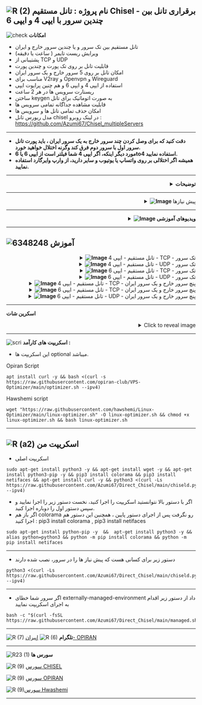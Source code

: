 ![R (2)](https://github.com/Azumi67/PrivateIP-Tunnel/assets/119934376/a064577c-9302-4f43-b3bf-3d4f84245a6f)
نام پروژه : تانل مستقیم Chisel - برقراری تانل بین چندین سرور با ایپی 4 و ایپی 6 
---------------------------------------------------------------

![check](https://github.com/Azumi67/PrivateIP-Tunnel/assets/119934376/13de8d36-dcfe-498b-9d99-440049c0cf14)
**امکانات**


- تانل مستقیم بین تک سرور و یا چندین سرور خارج و ایران
- ویرایش ریست تایمر ( ساعت یا دقیقه)
- پشتیبانی از TCP و UDP
- قابلیت تانل بر روی تک پورت و چندین پورت 
- امکان تانل بر روی 5 سرور خارج و یک سرور ایران
- مناسب برای V2ray و Openvpn و Wireguard
- استفاده از ایپی 4 و ایپی 6 و هم چنین پرایوت ایپی
- ریستارت سرویس ها در هر 2 ساعت
- ساختن keygen به صورت اتوماتیک برای تانل
- قابلیت مشاهده جداگانه تمامی سرویس ها
- امکان حذف تمامی تانل ها و سرویس ها
- مدل ریورس تانل chisel در لینک روبرو : https://github.com/Azumi67/Chisel_multipleServers
------------
- **دقت کنید که برای وصل کردن چند سرور خارج به یک سرور ایران ، باید پورت تانل سرور اول با سرور دوم فرق کند وگرنه اختلال خواهید خورد.**
- **مورد دیگر اینکه، اگر ایپی 4 شما فیلتر است از ایپی 6 یا 6to4 استفاده نمایید.**
- **همیشه اگر اختلالی بر روی واتساپ یا یوتیوب و سایر دارید، از وارپ وایرگارد استفاده نمایید.**

---------------------

<div align="right">
  <details>
    <summary><strong>توضیحات</strong></summary>
  

- در این اسکریپت بوسیله تانل Chisel میخواهیم ارتباطی مستقیم را بین یک سرور و یا چندین سرور خارج و ایران، ایجاد کنیم.
- لطفا آموزش نوشتاری را با دقت بخوانید و با آزمون و خطا میتوانید تانل را با موفقیت ایجاد کنید.
- در این تانل پورت پیش فرضی استفاده نشده است
- برای هر سرور خارجی که به سرور ایرانتان میخواهید اضافه کنید؛ باید پورت تانل را متفاوت بذارید.
- خودم تمام روش ها را داخل سرور های مختلف تست کردم و جواب داده . بر روی دبیان 12 و اوبونتو 20 تست شده است.
- اگر از پنل v2ray استفاده میکنید و میخواهید با پرایوت ایپی، تانل را بسازید پس لطفا ایپی پرایوت ها را باز کنید.
- پنل شما در خارج باید نصب شده باشد
- میتوانید ریست تایمر را خودتان به راحتی از طریق اسکریپت به صورت دقیقه یا ساعت ویرایش کنید.
- در آخر هر کانفیگ، ایپی 4 سرور ایران شما با پورت نهایی نمایش داده میشود که با استفاده از آن در کلاینت وایرگارد یا V2ray میتوانید به اینترنت متصل شوید.
  
  </details>
</div>


 ------------------------------------------------------

 <div align="right">
  <details>
    <summary><strong><img src="https://github.com/Azumi67/V2ray_loadbalance_multipleServers/assets/119934376/98d8c2bd-c9d2-4ecf-8db9-246b90e1ef0f" alt="Image"> </strong>پیش نیازها</summary>
  
  
------------------------------------ 

- لطفا سرور اپدیت شده باشه.
- ایپی 4 و 6 را فوروارد کنید و DNS های خود را نتظیم کنید. همه اینکار ها با optimizer انجام میشود.
- میتوانید از اسکریپت اقای [Hwashemi](https://github.com/hawshemi/Linux-Optimizer) و یا [OPIRAN](https://github.com/opiran-club/VPS-Optimizer) هم برای بهینه سازی سرور در صورت تمایل استفاده نمایید.
  </details>
</div>

----------------------------
  <div align="right">
  <details>
    <summary><strong><img src="https://github.com/Azumi67/FRP_Reverse_Loadbalance/assets/119934376/ae5b07b8-4d5e-4302-a31f-dec2a79a76b5" alt="Image"> ویدیوهای آموزشی</strong></summary>
    
------------------------------------   

- **ویدیوی آموزشی توسط 69** 
<div align="right">
  <a href="https://www.youtube.com/watch?v=a3yGtZtBv6o">
    <img src="https://img.youtube.com/vi/a3yGtZtBv6o/0.jpg" alt="Video Title" width="300">
  </a>
</div>

  </details>
</div>

---------------
  
  ![6348248](https://github.com/Azumi67/PrivateIP-Tunnel/assets/119934376/398f8b07-65be-472e-9821-631f7b70f783)
**آموزش**
-

 <div align="right">
  <details>
    <summary><strong><img src="https://github.com/Azumi67/Rathole_reverseTunnel/assets/119934376/fcbbdc62-2de5-48aa-bbdd-e323e96a62b5" alt="Image"> </strong> تانل مستقیم - ایپی 4 - TCP - تک سرور</summary>
  
  
------------------------------------ 


![green-dot-clipart-3](https://github.com/Azumi67/6TO4-PrivateIP/assets/119934376/902a2efa-f48f-4048-bc2a-5be12143bef3) **سرور خارج**

**مسیر : Chisel TCP [IPV4] >> KHAREJ**


 <p align="right">
  <img src="https://github.com/Azumi67/Direct_Chisel/assets/119934376/81e681bf-36c6-4963-86e7-d407bd00fa2c" alt="Image" />
</p>



- نخست سرور خارج را کانفیگ میکنیم
- کانفیگ سرور را با ایپی 4 و بر روی تک سرور میخواهیم انجام دهیم
- ایپی 4 سرور خارج را وارد میکنم.
- پورت تانل را هم 800 قرار میدهم.
----------------------

![green-dot-clipart-3](https://github.com/Azumi67/6TO4-PrivateIP/assets/119934376/902a2efa-f48f-4048-bc2a-5be12143bef3) **سرور ایران** 

**مسیر : Chisel TCP [IPV4] >> IRAN**


<p align="right">
  <img src="https://github.com/Azumi67/Direct_Chisel/assets/119934376/07892a4b-986f-49fa-8f0f-9669f5e79f48" alt="Image" />
</p>

- میخواهیم سرور ایران را کانفیگ کنیم. کانفیگ تک سرور با ایپی 4 را در سرور خارج، انجام دادیم.
- در سرور خارج، من یک کانفیگ با پورت های 8080 دارم پس تعداد کانفیگ را 1 قرار میدم.اگر تعداد پورت بیشتری دارید ، تعداد بیشتری انتخاب کنید.
- ایپی 4 سرور خارج را وارد میکنم.
- پورت تانل را 800 قرار میدم.
- پورت کانفیگ خارج 8080 بود.
- برای ریست تایمر تعداد کانفیگ خود را وارد نمایید. من یک کانفیگ داشتم پس عدد یک را قرار میدم.
- در آخر، ایپی سرور ایرانتان با پورت مورد نظر را مشاهده میکنید. از این ادرس میتوانید در کلاینت V2ray استفاده نمایید.
- ایپی ایران شما به طور مثال در اینجا 91.91.91.91 میباشد.
----------------

  </details>
</div>

 <div align="right">
  <details>
    <summary><strong><img src="https://github.com/Azumi67/Rathole_reverseTunnel/assets/119934376/fcbbdc62-2de5-48aa-bbdd-e323e96a62b5" alt="Image"> </strong> تانل مستقیم - ایپی 4 - UDP - تک سرور</summary>
  
  
------------------------------------ 


![green-dot-clipart-3](https://github.com/Azumi67/6TO4-PrivateIP/assets/119934376/902a2efa-f48f-4048-bc2a-5be12143bef3) **سرور خارج**

**مسیر : Chisel UDP [IPV4] << KHAREJ**



 <p align="right">
  <img src="https://github.com/Azumi67/Direct_Chisel/assets/119934376/8ad6ff25-ed1f-4b01-820f-f1e8a5fff96d" alt="Image" />
</p>



- نخست سرور خارج را کانفیگ میکنیم
- کانفیگ سرور را با ایپی 4 و بر روی تک سرور میخواهیم انجام دهیم
- ایپی 4 سرور خارج را وارد میکنم.
- پورت تانل را هم 800 قرار میدهم.
----------------------

![green-dot-clipart-3](https://github.com/Azumi67/6TO4-PrivateIP/assets/119934376/902a2efa-f48f-4048-bc2a-5be12143bef3) **سرور ایران** 

**مسیر : Chisel UDP [IPV4] << IRAN**



<p align="right">
  <img src="https://github.com/Azumi67/Direct_Chisel/assets/119934376/99ca2a83-2073-4754-adbe-14e4f672704f" alt="Image" />
</p>


- سرور ایران را کانفیگ میکنم. کانفیگ تک سرور با ایپی 4 را در سرور خارج، انجام دادیم.
- در سرور خارج، من یک کانفیگ وایرگارد با پورت 50824 دارم پس تعداد کانفیگ را 1 قرار میدهم.اگر تعداد پورت بیشتری دارید ، تعداد بیشتری انتخاب کنید.
- ایپی 4 سرور خارج را وارد میکنم.
- پورت تانل را 800 قرار میدم.
- پورت کانفیگ خارج من 50824 بود.
- برای ریست تایمر تعداد کانفیگ خود را وارد نمایید. من یک کانفیگ داشتم پس عدد یک را قرار میدم.
- در آخر، ایپی سرور ایرانتان با پورت مورد نظر را مشاهده میکنید. از این ادرس میتوانید در کلاینت وایرگارد استفاده نمایید.
- ایپی ایران شما به طور مثال در اینجا 91.91.91.91 میباشد.
  

----------------

  </details>
</div>

 <div align="right">
  <details>
    <summary><strong><img src="https://github.com/Azumi67/Rathole_reverseTunnel/assets/119934376/fcbbdc62-2de5-48aa-bbdd-e323e96a62b5" alt="Image"> </strong> تانل مستقیم - ایپی 6 - TCP - تک سرور</summary>
  
  
------------------------------------ 


![green-dot-clipart-3](https://github.com/Azumi67/6TO4-PrivateIP/assets/119934376/902a2efa-f48f-4048-bc2a-5be12143bef3) **سرور خارج**

**مسیر : **مسیر : Chisel TCP [IPV6] >> KHAREJ**



 <p align="right">
  <img src="https://github.com/Azumi67/Direct_Chisel/assets/119934376/c1cbc1b7-f29c-479c-ab3c-e84224b433bb" alt="Image" />
</p>



- نخست سرور خارج را کانفیگ میکنیم
- کانفیگ سرور را با ایپی 6 و بر روی تک سرور میخواهیم انجام دهیم
- ایپی 6 سرور خارج را وارد میکنم.
- پورت تانل را هم 443 قرار میدهم.
----------------------

![green-dot-clipart-3](https://github.com/Azumi67/6TO4-PrivateIP/assets/119934376/902a2efa-f48f-4048-bc2a-5be12143bef3) **سرور ایران** 

**مسیر : Chisel TCP [IPV6] >> IRAN**



<p align="right">
  <img src="https://github.com/Azumi67/Direct_Chisel/assets/119934376/d99ed25b-82db-432b-9630-4da684f08dd1" alt="Image" />
</p>


- میخواهیم سرور ایران را کانفیگ کنیم. کانفیگ تک سرور با ایپی 6 را در سرور خارج، انجام دادیم.
- در سرور خارج، من دو کانفیگ با پورت 8080 و 8081 دارم پس تعداد کانفیگ را 2 قرار میدهم.اگر تعداد پورت بیشتری دارید ، تعداد بیشتری انتخاب کنید.
- ایپی 6 سرور خارج را هم وارد میکنم.
- پورت تانل را 443 قرار میدم.
- پورت کانفیگ خارج من 8080 و 8081 بود.
- برای ریست تایمر تعداد کانفیگ خود را وارد نمایید. من دو کانفیگ داشتم پس عدد دو را قرار میدم.
- در آخر، ایپی سرور ایرانتان با پورت مورد نظر را مشاهده میکنید. از این ادرس میتوانید در کلاینت V2rayNG استفاده نمایید.
- ایپی ایران شما به طور مثال در اینجا 91.91.91.91 میباشد.
----------------

  </details>
</div>

 <div align="right">
  <details>
    <summary><strong><img src="https://github.com/Azumi67/Rathole_reverseTunnel/assets/119934376/fcbbdc62-2de5-48aa-bbdd-e323e96a62b5" alt="Image"> </strong>تانل مستقیم - ایپی 6 - UDP - تک سرور</summary>
  
  
------------------------------------ 


![green-dot-clipart-3](https://github.com/Azumi67/6TO4-PrivateIP/assets/119934376/902a2efa-f48f-4048-bc2a-5be12143bef3) **سرور خارج**

**مسیر : **مسیر : Chisel UDP [IPV6] >> KHAREJ**



 <p align="right">
  <img src="https://github.com/Azumi67/Direct_Chisel/assets/119934376/eba3c692-60df-4f16-adbb-ef22b283e234" alt="Image" />
</p>



- نخست سرور خارج را کانفیگ میکنیم
- کانفیگ سرور را با ایپی 6 و بر روی تک سرور میخواهیم انجام دهیم
- ایپی 6 سرور خارج را وارد میکنم.
- پورت تانل را هم 443 قرار میدهم.
----------------------

![green-dot-clipart-3](https://github.com/Azumi67/6TO4-PrivateIP/assets/119934376/902a2efa-f48f-4048-bc2a-5be12143bef3) **سرور ایران** 

**مسیر : Chisel UDP [IPV6] >> IRAN**



<p align="right">
  <img src="https://github.com/Azumi67/Direct_Chisel/assets/119934376/89977020-145b-4f3f-8521-f1981c089384" alt="Image" />
</p>


- میخواهم سرور ایران را کانفیگ کنم. کانفیگ تک سرور با ایپی 6 را در سرور خارج، انجام دادیم.
- در سرور خارج، من یک کانفیگ وایرگارد با پورت 50824 دارم پس تعداد کانفیگ را 1 قرار میدهم.اگر تعداد پورت بیشتری دارید ، تعداد بیشتری انتخاب کنید.
- ایپی 6 سرور خارج را هم وارد میکنم.
- پورت تانل را 443 قرار میدم.
- پورت کانفیگ خارج من 50824 بود.
- برای ریست تایمر تعداد کانفیگ خود را وارد نمایید. من 1 کانفیگ داشتم پس عدد 1 را قرار میدم.
- در آخر، ایپی سرور ایرانتان با پورت مورد نظر را مشاهده میکنید. از این ادرس میتوانید در کلاینت وایرگارد استفاده نمایید.
- ایپی ایران شما به طور مثال در اینجا 91.91.91.91 میباشد.
- خب کانفیگ های تک سرور را به پایان رساندیم.
----------------

  </details>
</div>

 <div align="right">
  <details>
    <summary><strong><img src="https://github.com/Azumi67/Rathole_reverseTunnel/assets/119934376/fcbbdc62-2de5-48aa-bbdd-e323e96a62b5" alt="Image"> </strong> تانل مستقیم - ایپی 4 - TCP - پنچ سرور خارج و یک سرور ایران</summary>
  
  
------------------------------------ 


![green-dot-clipart-3](https://github.com/Azumi67/6TO4-PrivateIP/assets/119934376/902a2efa-f48f-4048-bc2a-5be12143bef3) **سرور خارج اول**

**مسیر : Chisel TCP [IPV4] [5] Kharej [1] IRAN >> KHAREJ 1**



 <p align="right">
  <img src="https://github.com/Azumi67/Direct_Chisel/assets/119934376/abea892d-62c4-4398-94e4-5b5c45c4263e" alt="Image" />
</p>


- من 2 سرور خارج و یک سرور ایران دارم و میخواهم از ایپی 4 و TCP استفاده کنم.
- نخست سرور خارج اول را کانفیگ میکنم پس گزینه 1 را انتخاب میکنم تا کانفیگ سرور خارج را آغاز کنم.
- دقت نمایید برای هر سرور خارج که اضافه میکنید باید پورت تانل هم فرق کند.
- ایپی 4 سرور خارج اول را وارد میکنم.
- پورت تانل را هم برای سرور اول 800 قرار میدهم.
----------------------

![green-dot-clipart-3](https://github.com/Azumi67/6TO4-PrivateIP/assets/119934376/902a2efa-f48f-4048-bc2a-5be12143bef3) **سرور خارج دوم** 

**مسیر : Chisel TCP [IPV4] [5] Kharej [1] IRAN >> Kharej 2**



<p align="right">
  <img src="https://github.com/Azumi67/Direct_Chisel/assets/119934376/03d73bb6-05c8-4f55-9ceb-163af4f8780e" alt="Image" />
</p>


- سرور دوم خارج را کانفیگ میکنم، پس گرینه دوم را انتخاب میکنم.
-  در این کانفیگ من 2 سرور خارج و 1 سرور ایران داشتم و میخواهم از ایپی 4 و TCP استفاده کنم.
- ایپی 4 سرور خارج دوم را وارد میکنم.
- پورت تانل برای سرور دوم را 801 قرار میدم.


------------------

![green-dot-clipart-3](https://github.com/Azumi67/6TO4-PrivateIP/assets/119934376/902a2efa-f48f-4048-bc2a-5be12143bef3) **سرور ایران** 

**مسیر : Chisel TCP [IPV4] [5] Kharej [1] IRAN >> IRAN**



<p align="right">
  <img src="https://github.com/Azumi67/Direct_Chisel/assets/119934376/d96a8d4d-c383-44d4-973e-4d6058638126" alt="Image" />
</p>


- سرور ایران را کانفیگ میکنم، پس گرینه 6 را انتخاب میکنم.
- در این کانفیگ من 2 سرور خارج و 1 سرور ایران داشتم و میخواهم از ایپی 4 و TCP استفاده کنم.
- پورت های کنفیگ های من برای سرور خارج اول 8080 و 8081 و برای سرور خارج دوم ، 8082 و 8083 میباشد
- نخست از ما سوال میشود که برای ریست تایمر چه تعداد سرور و چه تعداد کانفیگ دارم. من 2 عدد سرور خارج و 2 عدد کانفیگ دارم پس این مقادیر را وارد میکنم
- سپس دوباره از ما میپرسد که چه تعداد سرور خارج داریم. این پرسش برای کانفیگ خود سرور میباشد و ربطی به ریست تایمر ندارد.من 2 عدد سرور خارج دارم
- برای سرور اول خارج از من میپرسد که چه تعداد کانفیگ دارم. من 2 عدد کانفیگ با پورت های 8080 و 8081 دارم. پس عدد 2 را وارد میکنم
- سپس ایپی 4 سرور اول خارج را وارد میکنم
- پورت کانفیگ اول 8080 بود پس ان را وارد میکنم
- پورت تانل را 800 قرار داده بودیم. پس ان را وارد میکنم
- پورت کانفیگ دوم 8081 بود. این هم وارد میکنم و پورت تانل هم برای سرور اول 800 بود.
- حالا نوبت کانفیگ سرور دوم میباشد.
- تعداد کانفیگ من در سرور دوم خارج، 2 تا پورت 8082 و 8083 بود. پس عدد 2 را وارد میکنم
- ایپی 4 سرور دوم خارج را وارد میکنم
- پورت کانفیگ اول برای سرور دوم خارج ، 8082 بود پس ان را وارد میکنم . 
- پورت کانفیگ دوم برای سرور دوم خارج ، 8083 بود .
- پورت تانل سرور دوم خارج هم که 801 بود
- خب کار تمام شد. اگر کمی سخت بود دوباره اموزش را بخوانید و ازمون و خطا کنید.
- در آخر، ایپی سرور ایرانتان با پورت مورد نظر را مشاهده میکنید. از این ادرس میتوانید در کلاینت V2rayng استفاده نمایید.
- ایپی ایران شما به طور مثال در اینجا 91.91.91.91 میباشد.
----------------

  </details>
</div>

 <div align="right">
  <details>
    <summary><strong><img src="https://github.com/Azumi67/Rathole_reverseTunnel/assets/119934376/fcbbdc62-2de5-48aa-bbdd-e323e96a62b5" alt="Image"> </strong> تانل مستقیم - ایپی 6 - TCP - پنچ سرور خارج و یک سرور ایران</summary>
  
  
------------------------------------ 


![green-dot-clipart-3](https://github.com/Azumi67/6TO4-PrivateIP/assets/119934376/902a2efa-f48f-4048-bc2a-5be12143bef3) **سرور خارج اول**

**مسیر : Chisel TCP [IPV6] [5] Kharej [1] IRAN >> KHAREJ 1**



 <p align="right">
  <img src="https://github.com/Azumi67/Direct_Chisel/assets/119934376/d65bdbda-fc00-45b4-8afd-2915a09e74a3" alt="Image" />
</p>


- من 2 سرور خارج و یک سرور ایران دارم و میخواهم از ایپی 6 و TCP استفاده کنم.
- نخست سرور خارج اول را کانفیگ میکنم پس گزینه 1 را انتخاب میکنم تا کانفیگ سرور خارج را آغاز کنم.
- دقت نمایید برای هر سرور خارج که اضافه میکنید باید پورت تانل هم فرق کند.
- ایپی 6 سرور خارج اول را وارد میکنم.
- پورت تانل را هم برای سرور اول خارج 800 قرار میدهم.
----------------------

![green-dot-clipart-3](https://github.com/Azumi67/6TO4-PrivateIP/assets/119934376/902a2efa-f48f-4048-bc2a-5be12143bef3) **سرور خارج دوم** 

**مسیر : Chisel TCP [IPV6] [5] Kharej [1] IRAN >> Kharej 2**



<p align="right">
  <img src="https://github.com/Azumi67/Direct_Chisel/assets/119934376/28e2af31-3e3b-44ef-a833-828ff0f4a950" alt="Image" />
</p>


- سرور دوم خارج را کانفیگ میکنم، پس گرینه دوم را انتخاب میکنم.
-  در این کانفیگ من 2 سرور خارج و 1 سرور ایران داشتم و میخواهم از ایپی 6 و TCP استفاده کنم.
- ایپی 6 سرور خارج دوم را وارد میکنم.
- پورت تانل برای سرور دوم را 801 قرار میدم.


------------------

![green-dot-clipart-3](https://github.com/Azumi67/6TO4-PrivateIP/assets/119934376/902a2efa-f48f-4048-bc2a-5be12143bef3) **سرور ایران** 

**مسیر : Chisel TCP [IPV6] [5] Kharej [1] IRAN >> IRAN**



<p align="right">
  <img src="https://github.com/Azumi67/Direct_Chisel/assets/119934376/79ecf633-6876-47c5-8cff-40820239f622" alt="Image" />
</p>


- سرور ایران را کانفیگ میکنم، پس گرینه 6 را انتخاب میکنم.
- در این کانفیگ من 2 سرور خارج و 1 سرور ایران داشتم و میخواهم از ایپی 6 و TCP استفاده کنم.
- پورت های کنفیگ های من برای سرور خارج اول 8080  و برای سرور خارج دوم ، 8082  میباشد
- نخست از ما سوال میشود که برای ریست تایمر چه تعداد سرور و چه تعداد کانفیگ دارم. من 2 عدد سرور خارج و 1 عدد کانفیگ دارم پس این مقادیر را وارد میکنم
- سپس دوباره از ما میپرسد که چه تعداد سرور خارج داریم. این پرسش برای کانفیگ خود سرور میباشد و ربطی به ریست تایمر ندارد. من 2 عدد سرور خارج دارم
- برای سرور اول خارج از من میپرسد که چه تعداد کانفیگ دارم. من 1 عدد کانفیگ با پورت های 8080  دارم. پس عدد 1 را وارد میکنم
- سپس ایپی 6 سرور اول خارج را وارد میکنم
- پورت کانفیگ اول 8080 بود پس ان را وارد میکنم
- پورت تانل را 800 قرار داده بودیم. پس ان را وارد میکنم
- حالا نوبت کانفیگ سرور دوم میباشد.
- تعداد کانفیگ من در سرور دوم خارج، 1 پورت 8082 بود. پس عدد 1 را وارد میکنم
- ایپی 6 سرور دوم خارج را وارد میکنم
- پورت کانفیگ اول برای سرور دوم خارج ، 8082 بود پس ان را وارد میکنم . 
- پورت تانل سرور دوم خارج هم که 801 بود
- خب کار تمام شد. اگر کمی سخت بود دوباره اموزش را بخوانید و ازمون و خطا کنید.
- در آخر، ایپی سرور ایرانتان با پورت مورد نظر را مشاهده میکنید. از این ادرس میتوانید در کلاینت V2rayng استفاده نمایید.
- ایپی ایران شما به طور مثال در اینجا 91.91.91.91 میباشد.
----------------

  </details>
</div>

 <div align="right">
  <details>
    <summary><strong><img src="https://github.com/Azumi67/Rathole_reverseTunnel/assets/119934376/fcbbdc62-2de5-48aa-bbdd-e323e96a62b5" alt="Image"> </strong> تانل مستقیم - ایپی 6 - UDP - پنچ سرور خارج و یک سرور ایران</summary>
  
  
------------------------------------ 


![green-dot-clipart-3](https://github.com/Azumi67/6TO4-PrivateIP/assets/119934376/902a2efa-f48f-4048-bc2a-5be12143bef3) **سرور خارج اول**

**مسیر : Chisel UDP [IPV6] [5] Kharej [1] IRAN >> KHAREJ 1**



 <p align="right">
  <img src="https://github.com/Azumi67/Direct_Chisel/assets/119934376/7ec30395-63bd-4629-8641-25c2f61252a7" alt="Image" />
</p>


- من 1 سرور خارج و یک سرور ایران دارم و میخواهم از ایپی 6 و UDP استفاده کنم.
- نخست سرور خارج را کانفیگ میکنیم پس گزینه 1 را انتخاب میکنم تا کانفیگ سرور خارج را آغاز کنم. 
- ایپی 6 سرور خارج را وارد میکنم.
- پورت تانل را هم 800 قرار میدهم.
----------------------

![green-dot-clipart-3](https://github.com/Azumi67/6TO4-PrivateIP/assets/119934376/902a2efa-f48f-4048-bc2a-5be12143bef3) **سرور ایران** 

**مسیر : Chisel UDP [IPV6] [5] Kharej [1] IRAN >> IRAN**



<p align="right">
  <img src="https://github.com/Azumi67/Direct_Chisel/assets/119934376/cee51f71-e755-4d97-862a-e3b692e3f7be" alt="Image" />
</p>


- سرور ایران را کانفیگ میکنم، پس گرینه 6 را انتخاب میکنم.
- در این کانفیگ من 1 سرور خارج و 1 سرور ایران داشتم و میخواهم از ایپی 6 و UDP استفاده کنم.
- در سرور خارج ، من یک کانفیگ وایرگارد با پورت 50824 دارم پس تعداد کانفیگ را 1 قرار میدهم.اگر تعداد پورت بیشتری دارید ، تعداد بیشتری انتخاب کنید.
- نخست از ما سوال میشود که برای ریست تایمر چه تعداد سرور و چه تعداد کانفیگ دارم. من 1 عدد سرور خارج و 1 عدد کانفیگ دارم پس این مقادیر را وارد میکنم
- سپس دوباره از ما میپرسد که چه تعداد سرور خارج داریم. این پرسش برای کانفیگ خود سرور میباشد و ربطی به ریست تایمر ندارد. من 1 عدد سرور خارج دارم
- ایپی 6 سرور خارج را وارد میکنم.
- پورت کانفیگ اول 50824 بود پس ان را وارد میکنم
- پورت تانل را 800 قرار داده بودیم. پس ان را وارد میکنم
- در آخر، ایپی سرور ایرانتان با پورت مورد نظر را مشاهده میکنید. از این ادرس میتوانید در کلاینت Wireguard استفاده نمایید.
- ایپی ایران شما به طور مثال در اینجا 91.91.91.91 میباشد.

  </details>
</div>

------------------
**اسکرین شات**

<details>
  <summary align="right">Click to reveal image</summary>
  
  <p align="right">
    <img src="https://github.com/Azumi67/Chisel_multipleServers/assets/119934376/e0198041-a57a-4a15-8a9c-73cd42576391" alt="menu screen" />
  </p>
</details>


------------------------------------------
![scri](https://github.com/Azumi67/FRP-V2ray-Loadbalance/assets/119934376/cbfb72ac-eff1-46df-b5e5-a3930a4a6651)
**اسکریپت های کارآمد :**
- این اسکریپت ها optional میباشد.


 
 Opiran Script
```
apt install curl -y && bash <(curl -s https://raw.githubusercontent.com/opiran-club/VPS-Optimizer/main/optimizer.sh --ipv4)
```

Hawshemi script

```
wget "https://raw.githubusercontent.com/hawshemi/Linux-Optimizer/main/linux-optimizer.sh" -O linux-optimizer.sh && chmod +x linux-optimizer.sh && bash linux-optimizer.sh
```

-----------------------------------------------------
![R (a2)](https://github.com/Azumi67/PrivateIP-Tunnel/assets/119934376/716fd45e-635c-4796-b8cf-856024e5b2b2)
**اسکریپت من**
----------------

- اسکریپت اصلی
```
sudo apt-get install python3 -y && apt-get install wget -y && apt-get install python3-pip -y && pip3 install colorama && pip3 install netifaces && apt-get install curl -y && python3 <(curl -Ls https://raw.githubusercontent.com/Azumi67/Direct_Chisel/main/chiseld.py --ipv4)
```

- اگر با دستور بالا نتوانستید اسکریپت را اجرا کنید، نخست دستور زیر را اجرا نمایید و سپس دستور اول را دوباره اجرا کنید.
- اگر باز هم colorama رو نگرفت پس از اجرای دستور پایین ، همچنین این دستور هم اجرا کنید : pip3 install colorama , pip3 install netifaces

```
sudo apt-get install python-pip -y  &&  apt-get install python3 -y && alias python=python3 && python -m pip install colorama && python -m pip install netifaces
```

--------------------------------------

- دستور زیر برای کسانی هست که پیش نیاز ها را در سرور، نصب شده دارند
 
```
python3 <(curl -Ls https://raw.githubusercontent.com/Azumi67/Direct_Chisel/main/chiseld.py --ipv4)
```
--------------------------------------

- اگر سرور شما خطای externally-managed-environment داد از دستور زیر اقدام به اجرای اسکریپت نمایید
 
```
bash -c "$(curl -fsSL https://raw.githubusercontent.com/Azumi67/Direct_Chisel/main/managed.sh)"	
```

---------------------------------------------
![R (7)](https://github.com/Azumi67/PrivateIP-Tunnel/assets/119934376/42c09cbb-2690-4343-963a-5deca12218c1)
**تلگرام** 
![R (6)](https://github.com/Azumi67/FRP-V2ray-Loadbalance/assets/119934376/f81bf6e1-cfed-4e24-b944-236f5c0b15d3) [اپیران- OPIRAN](https://t.me/OPIranClubb)

---------------------------------
![R23 (1)](https://github.com/Azumi67/FRP-V2ray-Loadbalance/assets/119934376/18d12405-d354-48ac-9084-fff98d61d91c)
**سورس ها**


![R (9)](https://github.com/Azumi67/FRP-V2ray-Loadbalance/assets/119934376/33388f7b-f1ab-4847-9e9b-e8b39d75deaa) [سورس  CHISEL](https://github.com/jpillora/chisel)

![R (9)](https://github.com/Azumi67/FRP-V2ray-Loadbalance/assets/119934376/33388f7b-f1ab-4847-9e9b-e8b39d75deaa) [سورس  OPIRAN](https://github.com/opiran-club)

![R (9)](https://github.com/Azumi67/6TO4-GRE-IPIP-SIT/assets/119934376/4758a7da-ab54-4a0a-a5a6-5f895092f527)[سورس  Hwashemi](https://github.com/hawshemi/Linux-Optimizer)



-----------------------------------------------------


